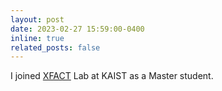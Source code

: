 ```yaml
---
layout: post
date: 2023-02-27 15:59:00-0400
inline: true
related_posts: false
---
```


I joined <a href='https://xfact.net/'>XFACT</a> Lab at KAIST as a Master student.
